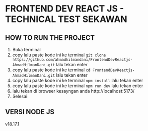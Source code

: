 # FRONTEND DEV REACT JS - TECHNICAL TEST SEKAWAN

## HOW TO RUN THE PROJECT
1. Buka terminal
2. copy lalu paste kode ini ke terminal `git clone https://github.com/ahmadhilmandani/FrontendDevReactjs-AhmadHilmanDani.git` lalu tekan enter 
3. copy lalu paste kode ini ke terminal `cd FrontendDevReactjs-AhmadHilmanDani.git` lalu tekan enter
4. copy lalu paste kode ini ke terminal `npm install` lalu tekan enter
5. copy lalu paste kode ini ke terminal `npm run dev` lalu tekan enter
6. lalu tekan di browser kesayngan anda http://localhost:5173/
7. Selesai

   
## VERSI NODE JS
v18.17.1
